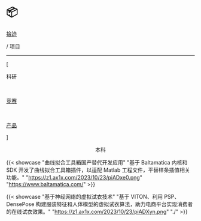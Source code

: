# 📦


<div class="nav-tab">
  <a href="../../cages"><p class="not">拾迹</p></a>
  <p class="now">/&nbsp;项目</p>
</div>

---

<div class="nav-tab">
  <p class="bord">[</p>
  <p class="now">科研</p>&nbsp;
  <a href="../project-contest"><p class="not">竞赛</p></a>&nbsp;
  <a href="../project-product"><p class="not">产品</p></a>
  <p class="bord">]</p>
</div>

<center><p class="tabtag">本科</p></center>

{{< showcase "曲线拟合工具箱国产替代开发应用" "基于 Baltamatica 内核和 SDK 开发了曲线拟合工具箱插件，以适配 Matlab 工程文件，平替样条插值相关功能。" "https://z1.ax1x.com/2023/10/23/piADxe0.png" "https://www.baltamatica.com/" >}}

{{< showcase "基于神经网络的虚拟试衣技术" "基于 VITON、利用 PSP、DensePose 构建服装特征和人体模型的虚拟试衣算法，助力电商平台实现消费者的在线试衣效果。" "https://z1.ax1x.com/2023/10/23/piADXyn.png" "./" >}}
